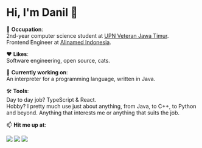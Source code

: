 # Hi, I'm Danil 👋

📖 **Occupation**: <br>
2nd-year computer science student at [UPN Veteran Jawa Timur](https://upnjatim.ac.id). <br>
Frontend Engineer at [Alinamed Indonesia](https://www.linkedin.com/company/alinamed/).

❤️ **Likes**: <br>
Software engineering, open source, cats.

🔭 **Currently working on**: <br>
An interpreter for a programming language, written in Java.

🛠️ **Tools**:<br>
Day to day job? TypeScript & React.<br>
Hobby? I pretty much use just about anything, from Java, to C++, to Python and beyond. Anything that interests me or anything that suits the job.

📫 **Hit me up at**:

[![](http://img.shields.io/badge/-LinkedIn-lightgrey?logo=linkedin&style=flat&logoColor=white&color=0077B5)](https://linkedin.com/in/danilhendrasr) 
[![](http://img.shields.io/badge/-Twitter-lightgrey?logo=twitter&style=flat&logoColor=white&color=1DA1F2)](https://twitter.com/danilhendrasr) 
[![](http://img.shields.io/badge/-Email-lightgrey?logo=gmail&style=flat&logoColor=white&color=D14836)](mailto:danilhendrasr@gmail.com)

<!--
**danilhendras/danilhendras** is a ✨ _special_ ✨ repository because its `README.md` (this file) appears on your GitHub profile.

Here are some ideas to get you started:

- 🔭 I’m currently working on ...
- 🌱 I’m currently learning ...
- 👯 I’m looking to collaborate on ...
- 🤔 I’m looking for help with ...
- 💬 Ask me about ...
- 📫 How to reach me: ...
- 😄 Pronouns: ...
- ⚡ Fun fact: ...
-->
